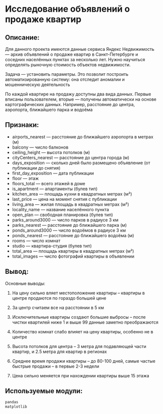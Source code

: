 # Исследование объявлений о продаже квартир

## Описание:

Для данного проекта имеются данные сервиса Яндекс Недвижимость — архив объявлений о продаже квартир в Санкт-Петербурге и соседних населённых пунктах за несколько лет. Нужно научиться определять рыночную стоимость объектов недвижимости. 

Задача — установить параметры. Это позволит построить автоматизированную систему: она отследит аномалии и мошенническую деятельность

По каждой квартире на продажу доступны два вида данных. Первые вписаны пользователем, вторые — получены автоматически на основе картографических данных. Например, расстояние до центра, аэропорта, ближайшего парка и водоёма

## Признаки:

- airports_nearest — расстояние до ближайшего аэропорта в метрах (м)
- balcony — число балконов
- ceiling_height — высота потолков (м)
- cityCenters_nearest — расстояние до центра города (м)
- days_exposition — сколько дней было размещено объявление (от публикации до снятия)
- first_day_exposition — дата публикации
- floor — этаж
- floors_total — всего этажей в доме
- is_apartment — апартаменты (булев тип)
- kitchen_area — площадь кухни в квадратных метрах (м²)
- last_price — цена на момент снятия с публикации
- living_area — жилая площадь в квадратных метрах (м²)
- locality_name — название населённого пункта
- open_plan — свободная планировка (булев тип)
- parks_around3000 — число парков в радиусе 3 км
- parks_nearest — расстояние до ближайшего парка (м)
- ponds_around3000 — число водоёмов в радиусе 3 км
- ponds_nearest — расстояние до ближайшего водоёма (м)
- rooms — число комнат
- studio — квартира-студия (булев тип)
- total_area — площадь квартиры в квадратных метрах (м²)
- total_images — число фотографий квартиры в объявлении

## Вывод:

Основные выводы:

1. На цену сильно вляет местоположение квартиры – квартиры в центре продаются по гораздо большей цене

2. За центр считаем все на расстоянии в 5 км

3. Исключительные квартиры создают большие выбросы – после чистки квартилей ниже 1 и выше 99 данные заметно преображаются

4. Количество комнат слабо влияет на цену квартиры, особенно не в центре

5. Высота потолков для центра – 3 метра для подавляющей части квартир, и 2.5 метра для квартир в регионах

6. Среднее время продажи квартиры – до 80-100 дней, самые частые быстрые продажи – в первые 2-3 недели

7. Цена сильно меняется при нахождении квартиры выше 15 этажа

## Используемые модули:

```python
pandas 
matplotlib
```